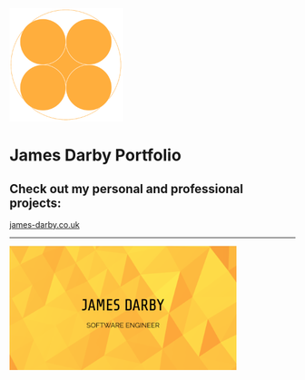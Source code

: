 <img src='readme/logo.svg' width='200'>

<h1>James Darby Portfolio</h1>
 
<h2>Check out my personal and professional projects:</h2>
 
[james-darby.co.uk](https://james-darby.co.uk/)
<hr>
<img src='src/assets/Homepage.png' width='400'>

